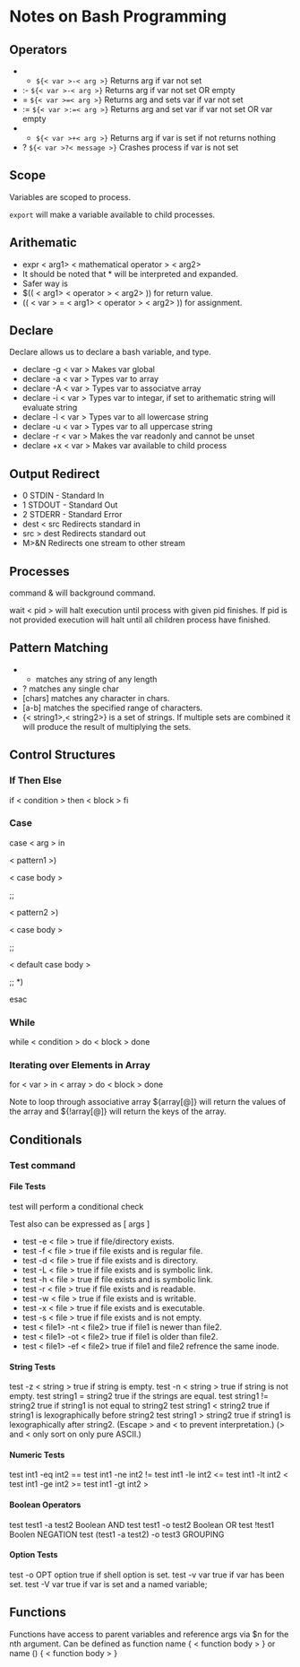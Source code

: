 # Notes on Bash Programming
## Operators
* - `${< var >-< arg >}`     Returns arg if var not set
* :- `${< var >-< arg >}`    Returns arg if var not set OR empty
* = `${< var >=< arg >}`     Returns arg and sets var if var not set
* := `${< var >:=< arg >}`   Returns arg and set var if var not set OR var empty
* + `${< var >+< arg >}`     Returns arg if var is set if not returns nothing
* ? `${< var >?< message >}` Crashes process if var is not set

## Scope
Variables are scoped to process.

`export` will make a variable available to child processes.

## Arithematic
* expr < arg1> < mathematical operator > < arg2> 
* It should be noted that * will be interpreted and expanded.
* Safer way is
* $(( < arg1> < operator > < arg2> )) for return value.
* (( < var > = < arg1> < operator > < arg2> )) for assignment.

## Declare
Declare allows us to declare a bash variable, and type.
* declare -g < var > Makes var global
* declare -a < var > Types var to array
* declare -A < var > Types var to associatve array
* declare -i < var > Types var to integar, if set to arithematic string will evaluate string
* declare -l < var > Types var to all lowercase string
* declare -u < var > Types var to all uppercase string
* declare -r < var > Makes the var readonly and cannot be unset
* declare +x < var > Makes var available to child process

## Output Redirect
* 0 STDIN - Standard In
* 1 STDOUT - Standard Out
* 2 STDERR - Standard Error
* dest < src Redirects standard in
* src > dest Redirects standard out
* M>&N Redirects one stream to other stream

## Processes
command & will background command.

wait < pid > will halt execution until process with given pid finishes. If pid is not provided execution will halt until all children process have finished.

## Pattern Matching
* * matches any string of any length
* ? matches any single char
* [chars] matches any character in chars.
* [a-b] matches the specified range of characters.
* {< string1>,< string2>} is a set of strings. If multiple sets are combined it will produce the result of multiplying the sets.

## Control Structures

### If Then Else
if < condition >
then
 < block >
fi

### Case
case < arg > in 

< pattern1 >)

 < case body >

 ;;

< pattern2 >)

 < case body >

 ;;

 < default case body >

;;
\*)

esac


### While
while < condition >
do
 < block >
done

### Iterating over Elements in Array
for < var > in < array >
do
 < block >
done

Note to loop through associative array ${array[@]} will return the values of the array and ${!array[@]} will return the keys of the array.

## Conditionals
### Test command

#### File Tests
test will perform a conditional check

Test also can be expressed as [ args ]

* test -e < file > true if file/directory exists.
* test -f < file > true if file exists and is regular file.
* test -d < file > true if file exists and is directory.
* test -L < file > true if file exists and is symbolic link.
* test -h < file > true if file exists and is symbolic link.
* test -r < file > true if file exists and is readable.
* test -w < file > true if file exists and is writable.
* test -x < file > true if file exists and is executable.
* test -s < file > true if file exists and is not empty.
* test < file1> -nt < file2> true if file1 is newer than file2.
* test < file1> -ot < file2> true if file1 is older than file2.
* test < file1> -ef < file2> true if file1 and file2 refrence the same inode.

#### String Tests
test -z < string > true if string is empty.
test -n < string > true if string is not empty.
test string1 = string2 true if the strings are equal.
test string1 != string2 true if string1 is not equal to string2
test string1 < string2 true if string1 is lexographically before string2
test string1 > string2 true if string1 is lexographically after string2.
(Escape > and < to prevent interpretation.)
(> and < only sort on only pure ASCII.)

#### Numeric Tests
test int1 -eq int2 ==
test int1 -ne int2 !=
test int1 -le int2 <=
test int1 -lt int2 <
test int1 -ge int2 >=
test int1 -gt int2 >

#### Boolean Operators
test test1 -a test2 Boolean AND
test test1 -o test2 Boolean OR
test !test1 Boolen NEGATION
test (test1 -a test2) -o test3 GROUPING

#### Option Tests
test -o OPT option true if shell option is set.
test -v var true if var has been set.
test -V var true if var is set and a named variable;

## Functions
Functions have access to parent variables and reference args via $n for the nth argument. 
Can be defined as
function name {
 < function body >
}
or 
name () {
 < function body >
}

